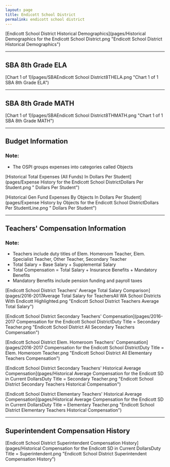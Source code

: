 ```yaml
---
layout: page
title: Endicott School District
permalink: endicott school district
---
```



[Endicott School District Historical Demographics](pages/Historical Demographics for the Endicott School District.png "Endicott School District Historical Demographics")

___

## SBA 8th Grade ELA

[Chart 1 of 1](pages/SBAEndicott School District8THELA.png "Chart 1 of 1 SBA 8th Grade ELA")


___

## SBA 8th Grade MATH

[Chart 1 of 1](pages/SBAEndicott School District8THMATH.png "Chart 1 of 1 SBA 8th Grade MATH")


___

## Budget Information
### Note:
- The OSPI groups expenses into categories called Objects

[Historical Total Expenses (All Funds) In Dollars Per Student](pages/Expense History for the Endicott School DistrictDollars Per Student.png " Dollars Per Student")

[Historical Gen Fund Expenses By Objects In Dollars Per Student](pages/Expense History by Objects for the Endicott School DistrictDollars Per StudentLine.png " Dollars Per Student")


___

## Teachers' Compensation Information
### Note:
- Teachers include duty titles of Elem. Homeroom Teacher, Elem. Specialist Teacher, Other Teacher, Secondary Teacher
- Total Salary = Base Salary + Supplemental Salary
- Total Compensation = Total Salary + Insurance Benefits + Mandatory Benefits
- Mandatory Benefits include pension funding and payroll taxes

[Endicott School District Teachers' Average Total Salary Comparison](pages/2016-2017Average Total Salary for TeachersAll WA School Districts With Endicott Highlighted.png "Endicott School District Teachers Average Total Salary")

[Endicott School District Secondary Teachers' Compensation](pages/2016-2017 Compensation for the Endicott School DistrictDuty Title = Secondary Teacher.png "Endicott School District All Secondary Teachers Compensation")

[Endicott School District Elem. Homeroom Teachers' Compensation](pages/2016-2017 Compensation for the Endicott School DistrictDuty Title = Elem. Homeroom Teacher.png "Endicott School District All Elementary Teachers Compensation")

[Endicott School District Secondary Teachers' Historical Average Compensation](pages/Historical Average Compensation for the Endicott SD in Current DollarsDuty Title = Secondary Teacher.png "Endicott School District Secondary Teachers Historical Compensation")

[Endicott School District Elementary Teachers' Historical Average Compensation](pages/Historical Average Compensation for the Endicott SD in Current DollarsDuty Title = Elementary Teacher.png "Endicott School District Elementary Teachers Historical Compensation")


___

## Superintendent Compensation History

[Endicott School District Superintendent Compensation History](pages/Historical Compensation for the Endicott SD in Current DollarsDuty Title = Superintendent.png "Endicott School District Superintendent Compensation History")

